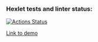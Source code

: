 ### Hexlet tests and linter status:
[![Actions Status](https://github.com/vkaplin/frontend-project-11/workflows/hexlet-check/badge.svg)](https://github.com/vkaplin/frontend-project-11/actions)

[Link to demo](https://vkaplin-frontend-project-11.vercel.app/)